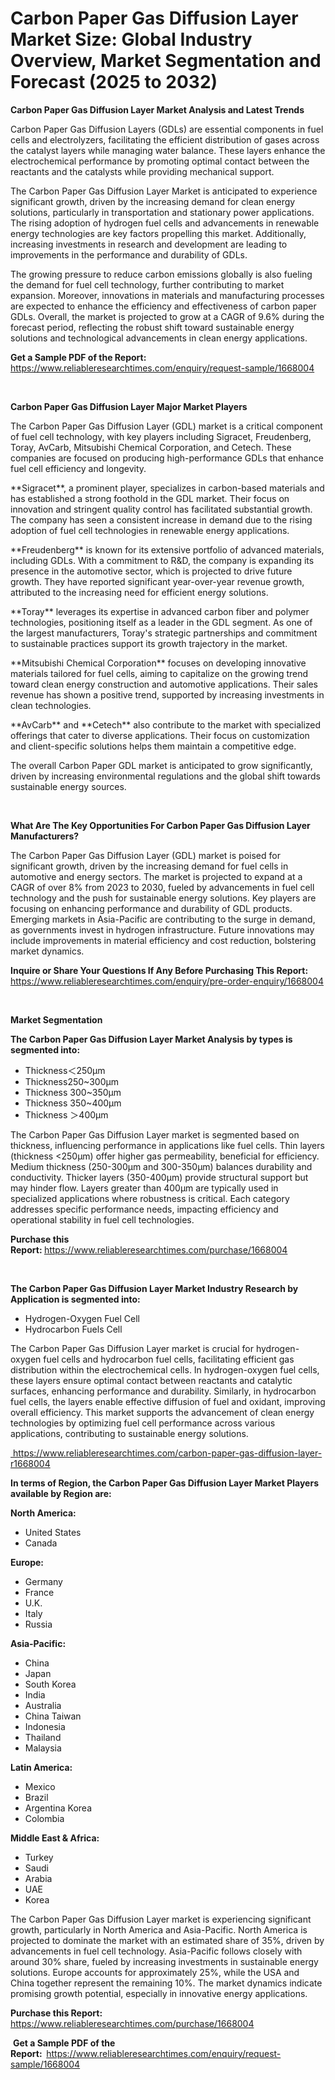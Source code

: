 <p><h1>Carbon Paper Gas Diffusion Layer Market Size: Global Industry Overview, Market Segmentation and Forecast (2025 to 2032)</h1></p><p><strong>Carbon Paper Gas Diffusion Layer Market Analysis and Latest Trends</strong></p>
<p><p>Carbon Paper Gas Diffusion Layers (GDLs) are essential components in fuel cells and electrolyzers, facilitating the efficient distribution of gases across the catalyst layers while managing water balance. These layers enhance the electrochemical performance by promoting optimal contact between the reactants and the catalysts while providing mechanical support.</p><p>The Carbon Paper Gas Diffusion Layer Market is anticipated to experience significant growth, driven by the increasing demand for clean energy solutions, particularly in transportation and stationary power applications. The rising adoption of hydrogen fuel cells and advancements in renewable energy technologies are key factors propelling this market. Additionally, increasing investments in research and development are leading to improvements in the performance and durability of GDLs.</p><p>The growing pressure to reduce carbon emissions globally is also fueling the demand for fuel cell technology, further contributing to market expansion. Moreover, innovations in materials and manufacturing processes are expected to enhance the efficiency and effectiveness of carbon paper GDLs. Overall, the market is projected to grow at a CAGR of 9.6% during the forecast period, reflecting the robust shift toward sustainable energy solutions and technological advancements in clean energy applications.</p></p>
<p><strong>Get a Sample PDF of the Report:&nbsp;</strong> <a href="https://www.reliableresearchtimes.com/enquiry/request-sample/1668004?utm_campaign=2761&utm_medium=2&utm_source=Github&utm_content=ia&utm_term=19042025&utm_id=carbon-paper-gas-diffusion-layer">https://www.reliableresearchtimes.com/enquiry/request-sample/1668004</a></p>
<p>&nbsp;</p>
<p><strong>Carbon Paper Gas Diffusion Layer Major Market Players</strong></p>
<p><p>The Carbon Paper Gas Diffusion Layer (GDL) market is a critical component of fuel cell technology, with key players including Sigracet, Freudenberg, Toray, AvCarb, Mitsubishi Chemical Corporation, and Cetech. These companies are focused on producing high-performance GDLs that enhance fuel cell efficiency and longevity.</p><p>**Sigracet**, a prominent player, specializes in carbon-based materials and has established a strong foothold in the GDL market. Their focus on innovation and stringent quality control has facilitated substantial growth. The company has seen a consistent increase in demand due to the rising adoption of fuel cell technologies in renewable energy applications.</p><p>**Freudenberg** is known for its extensive portfolio of advanced materials, including GDLs. With a commitment to R&D, the company is expanding its presence in the automotive sector, which is projected to drive future growth. They have reported significant year-over-year revenue growth, attributed to the increasing need for efficient energy solutions.</p><p>**Toray** leverages its expertise in advanced carbon fiber and polymer technologies, positioning itself as a leader in the GDL segment. As one of the largest manufacturers, Toray's strategic partnerships and commitment to sustainable practices support its growth trajectory in the market.</p><p>**Mitsubishi Chemical Corporation** focuses on developing innovative materials tailored for fuel cells, aiming to capitalize on the growing trend toward clean energy construction and automotive applications. Their sales revenue has shown a positive trend, supported by increasing investments in clean technologies.</p><p>**AvCarb** and **Cetech** also contribute to the market with specialized offerings that cater to diverse applications. Their focus on customization and client-specific solutions helps them maintain a competitive edge.</p><p>The overall Carbon Paper GDL market is anticipated to grow significantly, driven by increasing environmental regulations and the global shift towards sustainable energy sources.</p></p>
<p>&nbsp;</p>
<p><strong>What Are The Key Opportunities For Carbon Paper Gas Diffusion Layer Manufacturers?</strong></p>
<p><p>The Carbon Paper Gas Diffusion Layer (GDL) market is poised for significant growth, driven by the increasing demand for fuel cells in automotive and energy sectors. The market is projected to expand at a CAGR of over 8% from 2023 to 2030, fueled by advancements in fuel cell technology and the push for sustainable energy solutions. Key players are focusing on enhancing performance and durability of GDL products. Emerging markets in Asia-Pacific are contributing to the surge in demand, as governments invest in hydrogen infrastructure. Future innovations may include improvements in material efficiency and cost reduction, bolstering market dynamics.</p></p>
<p><strong>Inquire or Share Your Questions If Any Before Purchasing This Report:</strong> <a href="https://www.reliableresearchtimes.com/enquiry/pre-order-enquiry/1668004?utm_campaign=2761&utm_medium=2&utm_source=Github&utm_content=ia&utm_term=19042025&utm_id=carbon-paper-gas-diffusion-layer">https://www.reliableresearchtimes.com/enquiry/pre-order-enquiry/1668004</a></p>
<p>&nbsp;</p>
<p><strong>Market Segmentation</strong></p>
<p><strong>The Carbon Paper Gas Diffusion Layer Market Analysis by types is segmented into:</strong></p>
<p><ul><li>Thickness＜250μm</li><li>Thickness250~300μm</li><li>Thickness 300~350μm</li><li>Thickness 350~400μm</li><li>Thickness ＞400μm</li></ul></p>
<p><p>The Carbon Paper Gas Diffusion Layer market is segmented based on thickness, influencing performance in applications like fuel cells. Thin layers (thickness <250μm) offer higher gas permeability, beneficial for efficiency. Medium thickness (250-300μm and 300-350μm) balances durability and conductivity. Thicker layers (350-400μm) provide structural support but may hinder flow. Layers greater than 400μm are typically used in specialized applications where robustness is critical. Each category addresses specific performance needs, impacting efficiency and operational stability in fuel cell technologies.</p></p>
<p><strong>Purchase this Report:&nbsp;</strong><a href="https://www.reliableresearchtimes.com/purchase/1668004?utm_campaign=2761&utm_medium=2&utm_source=Github&utm_content=ia&utm_term=19042025&utm_id=carbon-paper-gas-diffusion-layer">https://www.reliableresearchtimes.com/purchase/1668004</a></p>
<p>&nbsp;</p>
<p><strong>The Carbon Paper Gas Diffusion Layer Market Industry Research by Application is segmented into:</strong></p>
<p><ul><li>Hydrogen-Oxygen Fuel Cell</li><li>Hydrocarbon Fuels Cell</li></ul></p>
<p><p>The Carbon Paper Gas Diffusion Layer market is crucial for hydrogen-oxygen fuel cells and hydrocarbon fuel cells, facilitating efficient gas distribution within the electrochemical cells. In hydrogen-oxygen fuel cells, these layers ensure optimal contact between reactants and catalytic surfaces, enhancing performance and durability. Similarly, in hydrocarbon fuel cells, the layers enable effective diffusion of fuel and oxidant, improving overall efficiency. This market supports the advancement of clean energy technologies by optimizing fuel cell performance across various applications, contributing to sustainable energy solutions.</p></p>
<p><a href="https://www.reliableresearchtimes.com/carbon-paper-gas-diffusion-layer-r1668004?utm_campaign=2761&utm_medium=2&utm_source=Github&utm_content=ia&utm_term=19042025&utm_id=carbon-paper-gas-diffusion-layer">&nbsp;https://www.reliableresearchtimes.com/carbon-paper-gas-diffusion-layer-r1668004</a></p>
<p><strong>In terms of Region, the Carbon Paper Gas Diffusion Layer Market Players available by Region are:</strong></p>
<p>
    <p> <strong> North America: </strong>
        <ul>
            <li>United States</li>
            <li>Canada</li>
        </ul>
        </p> 
    <p> <strong> Europe: </strong>
        <ul>
            <li>Germany</li>
            <li>France</li>
            <li>U.K.</li>
            <li>Italy</li>
            <li>Russia</li>
        </ul>
        </p> 
    <p> <strong> Asia-Pacific: </strong>
        <ul>
            <li>China</li>
            <li>Japan</li>
            <li>South Korea</li>
            <li>India</li>
            <li>Australia</li>
            <li>China Taiwan</li>
            <li>Indonesia</li>
            <li>Thailand</li>
            <li>Malaysia</li>
        </ul>
        </p> 
    <p> <strong> Latin America: </strong>
        <ul>
            <li>Mexico</li>
            <li>Brazil</li>
            <li>Argentina Korea</li>
            <li>Colombia</li>
        </ul>
        </p> 
    <p> <strong> Middle East & Africa: </strong>
        <ul>
            <li>Turkey</li>
            <li>Saudi</li>
            <li>Arabia</li>
            <li>UAE</li>
            <li>Korea</li>
        </ul>
    </p>
    </p>
<p><p>The Carbon Paper Gas Diffusion Layer market is experiencing significant growth, particularly in North America and Asia-Pacific. North America is projected to dominate the market with an estimated share of 35%, driven by advancements in fuel cell technology. Asia-Pacific follows closely with around 30% share, fueled by increasing investments in sustainable energy solutions. Europe accounts for approximately 25%, while the USA and China together represent the remaining 10%. The market dynamics indicate promising growth potential, especially in innovative energy applications.</p></p>
<p><strong>Purchase this Report: </strong><a href="https://www.reliableresearchtimes.com/purchase/1668004?utm_campaign=2761&utm_medium=2&utm_source=Github&utm_content=ia&utm_term=19042025&utm_id=carbon-paper-gas-diffusion-layer">https://www.reliableresearchtimes.com/purchase/1668004</a></p>
<p>&nbsp;<strong>Get a Sample PDF of the Report:&nbsp;&nbsp;</strong><a href="https://www.reliableresearchtimes.com/enquiry/request-sample/1668004?utm_campaign=2761&utm_medium=2&utm_source=Github&utm_content=ia&utm_term=19042025&utm_id=carbon-paper-gas-diffusion-layer">https://www.reliableresearchtimes.com/enquiry/request-sample/1668004</a></p>
<p><strong></strong></p>
<p><p></p><p></p><p></p></p>